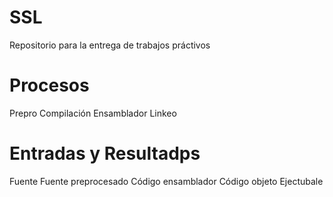 # SSL
Repositorio para la entrega de trabajos práctivos 


# Procesos
Prepro
Compilación
Ensamblador
Linkeo
# Entradas y Resultadps
Fuente
Fuente preprocesado
Código ensamblador
Código objeto
Ejectubale
